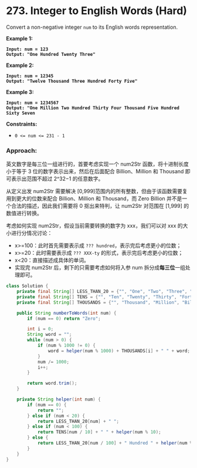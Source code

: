# 273. Integer to English Words (Hard)

Convert a non-negative integer `num` to its English words representation.

**Example 1:**

<pre><code><strong>Input: num = 123
</strong><strong>Output: "One Hundred Twenty Three"
</strong></code></pre>

**Example 2:**

<pre><code><strong>Input: num = 12345
</strong><strong>Output: "Twelve Thousand Three Hundred Forty Five"
</strong></code></pre>

**Example 3:**

<pre><code><strong>Input: num = 1234567
</strong><strong>Output: "One Million Two Hundred Thirty Four Thousand Five Hundred Sixty Seven 
</strong></code></pre>

**Constraints:**

* `0 <= num <= 231 - 1`



### Approach:

英文数字是每三位一组进行的，首要考虑实现一个 num2Str 函数，将十进制长度小于等于 3 位的数字表示出来，然后在后面配合 Billion、Million 和 Thousand 即可表示出范围不超过 2^32−1 的任意数字。

从定义出发 num2Str 需要解决 \[0,999]范围内的所有整数，但由于该函数需要复用到更大的位数来配合 Billion、Million 和 Thousand，而 Zero Billion 并不是一个合法的描述，因此我们需要将 0 抠出来特判，让 num2Str 对范围在 \[1,999] 的数值进行转换。

考虑如何实现 num2Str，假设当前需要转换的数字为 xxx，我们可以对 xxx 的大小进行分情况讨论：

* x>=100：此时首先需要表示成 `??? hundred`，表示完后考虑更小的位数；&#x20;
* x>=20：此时需要表示成 `??? XXX-ty` 的形式，表示完后考虑更小的位数；&#x20;
* x<20：直接描述成具体的单词。&#x20;
* 实现完 num2Str 后，剩下的只需要考虑如何将入参 num 拆分成**每三位**一组处理即可。

```java
class Solution {
    private final String[] LESS_THAN_20 = {"", "One", "Two", "Three", "Four", "Five", "Six", "Seven", "Eight", "Nine", "Ten", "Eleven", "Twelve", "Thirteen", "Fourteen", "Fifteen", "Sixteen", "Seventeen", "Eighteen", "Nineteen"};
    private final String[] TENS = {"", "Ten", "Twenty", "Thirty", "Forty", "Fifty", "Sixty", "Seventy", "Eighty", "Ninety"};
    private final String[] THOUSANDS = {"", "Thousand", "Million", "Billion"};

    public String numberToWords(int num) {
        if (num == 0) return "Zero";

        int i = 0;
        String word = "";
        while (num > 0) {
            if (num % 1000 != 0) {
                word = helper(num % 1000) + THOUSANDS[i] + " " + word;
            }
            num /= 1000;
            i++;
        }

        return word.trim();
    }

    private String helper(int num) {
        if (num == 0) {
            return "";
        } else if (num < 20) {
            return LESS_THAN_20[num] + " ";
        } else if (num < 100) {
            return TENS[num / 10] + " " + helper(num % 10);
        } else {
            return LESS_THAN_20[num / 100] + " Hundred " + helper(num % 100);
        }
    }
}
```
